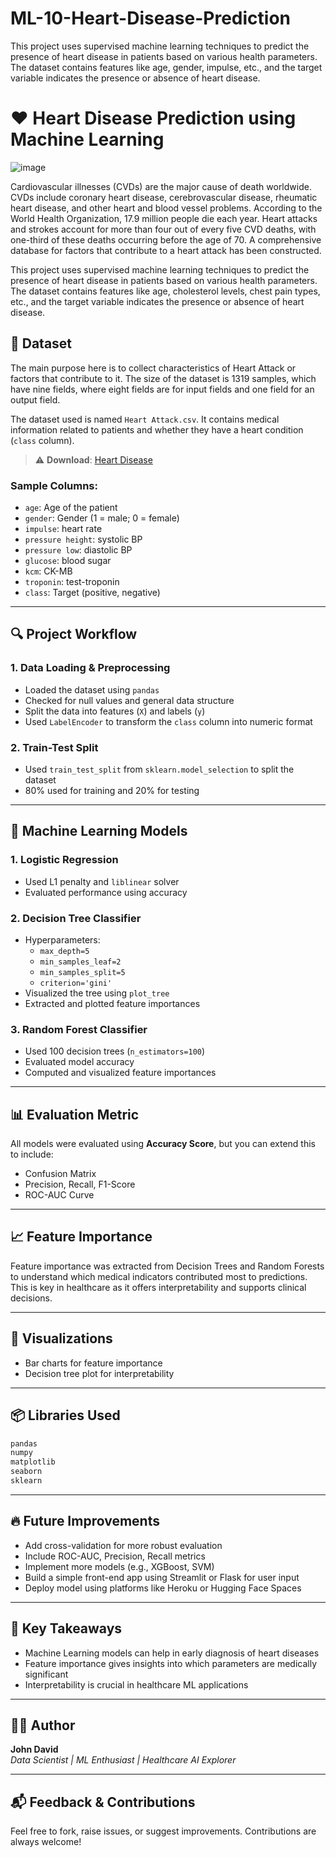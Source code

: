 # ML-10-Heart-Disease-Prediction
This project uses supervised machine learning techniques to predict the presence of heart disease in patients based on various health parameters. The dataset contains features like age, gender, impulse, etc., and the target variable indicates the presence or absence of heart disease.

# ❤️ Heart Disease Prediction using Machine Learning

![image](https://github.com/user-attachments/assets/186bc4f6-755c-489e-8839-efe3e0598273)

Cardiovascular illnesses (CVDs) are the major cause of death worldwide. CVDs include coronary heart disease, cerebrovascular disease, rheumatic heart disease, and other heart and blood vessel problems. According to the World Health Organization, 17.9 million people die each year. Heart attacks and strokes account for more than four out of every five CVD deaths, with one-third of these deaths occurring before the age of 70. A comprehensive database for factors that contribute to a heart attack has been constructed.

This project uses supervised machine learning techniques to predict the presence of heart disease in patients based on various health parameters. The dataset contains features like age, cholesterol levels, chest pain types, etc., and the target variable indicates the presence or absence of heart disease.

## 📁 Dataset

The main purpose here is to collect characteristics of Heart Attack or factors that contribute to it.
The size of the dataset is 1319 samples, which have nine fields, where eight fields are for input fields and one field for an output field.

The dataset used is named `Heart Attack.csv`. It contains medical information related to patients and whether they have a heart condition (`class` column).

> ⚠️ **Download**: [Heart Disease](https://www.kaggle.com/datasets/bharath011/heart-disease-classification-dataset)

### Sample Columns:
- `age`: Age of the patient
- `gender`: Gender (1 = male; 0 = female)
- `impulse`: heart rate
- `pressure height`: systolic BP
- `pressure low`: diastolic BP
- `glucose`: blood sugar
- `kcm`: CK-MB
- `troponin`: test-troponin
- `class`: Target (positive, negative)

---

## 🔍 Project Workflow

### 1. **Data Loading & Preprocessing**
- Loaded the dataset using `pandas`
- Checked for null values and general data structure
- Split the data into features (`X`) and labels (`y`)
- Used `LabelEncoder` to transform the `class` column into numeric format

### 2. **Train-Test Split**
- Used `train_test_split` from `sklearn.model_selection` to split the dataset
- 80% used for training and 20% for testing

---

## 🤖 Machine Learning Models

### 1. **Logistic Regression**
- Used L1 penalty and `liblinear` solver
- Evaluated performance using accuracy

### 2. **Decision Tree Classifier**
- Hyperparameters:
  - `max_depth=5`
  - `min_samples_leaf=2`
  - `min_samples_split=5`
  - `criterion='gini'`
- Visualized the tree using `plot_tree`
- Extracted and plotted feature importances

### 3. **Random Forest Classifier**
- Used 100 decision trees (`n_estimators=100`)
- Evaluated model accuracy
- Computed and visualized feature importances

---

## 📊 Evaluation Metric
All models were evaluated using **Accuracy Score**, but you can extend this to include:
- Confusion Matrix
- Precision, Recall, F1-Score
- ROC-AUC Curve

---

## 📈 Feature Importance
Feature importance was extracted from Decision Trees and Random Forests to understand which medical indicators contributed most to predictions. This is key in healthcare as it offers interpretability and supports clinical decisions.

---

## 📎 Visualizations
- Bar charts for feature importance
- Decision tree plot for interpretability

---

## 📦 Libraries Used

```bash
pandas
numpy
matplotlib
seaborn
sklearn
```

---

## 🔥 Future Improvements

- Add cross-validation for more robust evaluation
- Include ROC-AUC, Precision, Recall metrics
- Implement more models (e.g., XGBoost, SVM)
- Build a simple front-end app using Streamlit or Flask for user input
- Deploy model using platforms like Heroku or Hugging Face Spaces

---

## 🧠 Key Takeaways

- Machine Learning models can help in early diagnosis of heart diseases
- Feature importance gives insights into which parameters are medically significant
- Interpretability is crucial in healthcare ML applications

---

## 🧑‍💻 Author

**John David**  
*Data Scientist | ML Enthusiast | Healthcare AI Explorer*

---

## 📬 Feedback & Contributions

Feel free to fork, raise issues, or suggest improvements. Contributions are always welcome!
